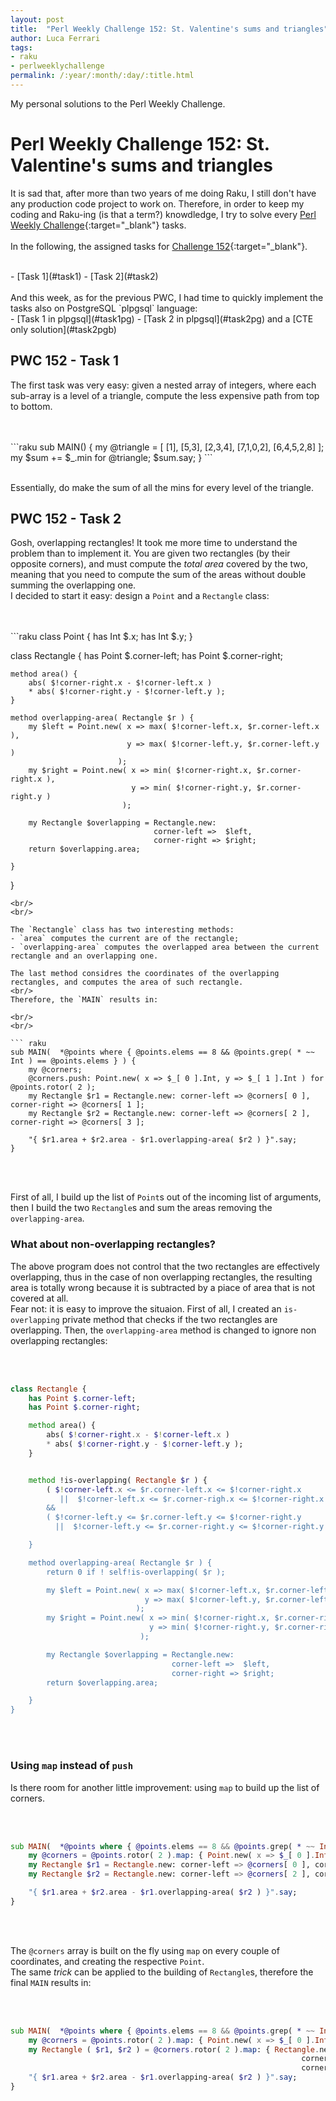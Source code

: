 ```yaml
---
layout: post
title:  "Perl Weekly Challenge 152: St. Valentine's sums and triangles"
author: Luca Ferrari
tags:
- raku
- perlweeklychallenge
permalink: /:year/:month/:day/:title.html
---
```

My personal solutions to the Perl Weekly Challenge.

# Perl Weekly Challenge 152:  St. Valentine's sums and triangles

It is sad that, after more than two years of me doing Raku, I still don't have any production code project to work on.
Therefore, in order to keep my coding and Raku-ing (is that a term?) knowdledge, I try to solve every  [Perl Weekly Challenge](https://perlweeklychallenge.org/){:target="_blank"} tasks.
<br/>
<br/>
In the following, the assigned tasks for [Challenge 152](https://perlweeklychallenge.org/blog/perl-weekly-challenge-0152/){:target="_blank"}.

<br/>
- [Task 1](#task1)
- [Task 2](#task2)


<br/>

<br/>
And this week, as for the previous PWC, I had time to quickly implement the tasks also on PostgreSQL `plpgsql` language:
<br/>
- [Task 1 in plpgsql](#task1pg)
- [Task 2 in plpgsql](#task2pg) and a [CTE only solution](#task2pgb)





<a name="task1"></a>
## PWC 152 - Task 1

The first task was very easy: given a nested array of integers, where each sub-array is a level of a triangle, compute the less expensive path from top to bottom.
<br/>


<br/>
<br/>
```raku
sub MAIN() {
    my @triangle = [ [1], [5,3], [2,3,4], [7,1,0,2], [6,4,5,2,8] ];
    my $sum += $_.min for @triangle;
    $sum.say;
}
 ```
<br/>
<br/>

Essentially, do make the sum of all the mins for every level of the triangle.


<a name="task2"></a>
## PWC 152 - Task 2

Gosh, overlapping rectangles! It took me more time to understand the problem than to implement it.
You are given two rectangles (by their opposite corners), and must compute the *total area* covered by the two, meaning that you need to compute the sum of the areas without double summing the overlapping one.
<br/>
I decided to start it easy: design a `Point` and a `Rectangle` class:

<br/>
<br/>
```raku
class Point {
    has Int $.x;
    has Int $.y;
}


class Rectangle {
    has Point $.corner-left;
    has Point $.corner-right;

    method area() {
        abs( $!corner-right.x - $!corner-left.x )
        * abs( $!corner-right.y - $!corner-left.y );
    }

    method overlapping-area( Rectangle $r ) {
        my $left = Point.new( x => max( $!corner-left.x, $r.corner-left.x ),
                              y => max( $!corner-left.y, $r.corner-left.y )
                            );
        my $right = Point.new( x => min( $!corner-right.x, $r.corner-right.x ),
                               y => min( $!corner-right.y, $r.corner-right.y )
                             );

        my Rectangle $overlapping = Rectangle.new:
                                    corner-left =>  $left,
                                    corner-right => $right;
        return $overlapping.area;

    }
}

```
<br/>
<br/>

The `Rectangle` class has two interesting methods:
- `area` computes the current are of the rectangle;
- `overlapping-area` computes the overlapped area between the current rectangle and an overlapping one.

The last method considres the coordinates of the overlapping rectangles, and computes the area of such rectangle.
<br/>
Therefore, the `MAIN` results in:

<br/>
<br/>

``` raku
sub MAIN(  *@points where { @points.elems == 8 && @points.grep( * ~~ Int ) == @points.elems } ) {
    my @corners;
    @corners.push: Point.new( x => $_[ 0 ].Int, y => $_[ 1 ].Int ) for @points.rotor( 2 );
    my Rectangle $r1 = Rectangle.new: corner-left => @corners[ 0 ], corner-right => @corners[ 1 ];
    my Rectangle $r2 = Rectangle.new: corner-left => @corners[ 2 ], corner-right => @corners[ 3 ];

    "{ $r1.area + $r2.area - $r1.overlapping-area( $r2 ) }".say;
}

```
<br/>
<br/>

First of all, I build up the list of `Point`s out of the incoming list of arguments, then I build the two `Rectangle`s and sum the areas removing the `overlapping-area`.


### What about non-overlapping rectangles?

The above program does not control that the two rectangles are effectively overlapping, thus in the case of non overlapping rectangles, the resulting area is totally wrong because it is subtracted by a piace of area that is not covered at all.
<br/>
Fear not: it is easy to improve the situaion. First of all, I created an `is-overlapping` private method that checks if the two rectangles are overlapping. Then, the `overlapping-area` method is changed to ignore non overlapping rectangles:


<br/>
<br/>

``` raku
class Rectangle {
    has Point $.corner-left;
    has Point $.corner-right;

    method area() {
        abs( $!corner-right.x - $!corner-left.x )
        * abs( $!corner-right.y - $!corner-left.y );
    }


    method !is-overlapping( Rectangle $r ) {
        ( $!corner-left.x <= $r.corner-left.x <= $!corner-right.x
           ||  $!corner-left.x <= $r.corner-righ.x <= $!corner-right.x )
        &&
        ( $!corner-left.y <= $r.corner-left.y <= $!corner-right.y
          ||  $!corner-left.y <= $r.corner-right.y <= $!corner-right.y );

    }

    method overlapping-area( Rectangle $r ) {
        return 0 if ! self!is-overlapping( $r );

        my $left = Point.new( x => max( $!corner-left.x, $r.corner-left.x ),
                              y => max( $!corner-left.y, $r.corner-left.y )
                            );
        my $right = Point.new( x => min( $!corner-right.x, $r.corner-right.x ),
                               y => min( $!corner-right.y, $r.corner-right.y )
                             );

        my Rectangle $overlapping = Rectangle.new:
                                    corner-left =>  $left,
                                    corner-right => $right;
        return $overlapping.area;

    }
}

```
<br/>
<br/>

### Using `map` instead of `push`

Is there room for another little improvement: using `map` to build up the list of corners.

<br/>
<br/>

``` raku
sub MAIN(  *@points where { @points.elems == 8 && @points.grep( * ~~ Int ) == @points.elems } ) {
    my @corners = @points.rotor( 2 ).map: { Point.new( x => $_[ 0 ].Int, y => $_[ 1 ].Int ) };
    my Rectangle $r1 = Rectangle.new: corner-left => @corners[ 0 ], corner-right => @corners[ 1 ];
    my Rectangle $r2 = Rectangle.new: corner-left => @corners[ 2 ], corner-right => @corners[ 3 ];

    "{ $r1.area + $r2.area - $r1.overlapping-area( $r2 ) }".say;
}

```
<br/>
<br/>

The `@corners` array is built on the fly using `map` on every couple of coordinates, and creating the respective `Point`.
<br/>
The same *trick* can be applied to the building of `Rectangle`s, therefore the final `MAIN` results in:


<br/>
<br/>

``` raku
sub MAIN(  *@points where { @points.elems == 8 && @points.grep( * ~~ Int ) == @points.elems } ) {
    my @corners = @points.rotor( 2 ).map: { Point.new( x => $_[ 0 ].Int, y => $_[ 1 ].Int ) };
    my Rectangle ( $r1, $r2 ) = @corners.rotor( 2 ).map: { Rectangle.new(
                                                                 corner-left => $_[ 0 ],
                                                                 corner-right => $_[ 1 ] ) };
    "{ $r1.area + $r2.area - $r1.overlapping-area( $r2 ) }".say;
}

```
